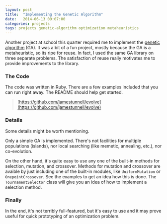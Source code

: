 ```yaml
---
layout: post
title:  "Implementing the Genetic Algorithm"
date:   2014-06-13 09:07:00
categories: projects 
tags: projects genetic-algorithm optimization metaheuristics
---
```


Another project at school this quarter required me to implement the [genetic algorithm](https://en.wikipedia.org/wiki/Genetic_algorithm) (GA). It was a bit of a fun project, mostly because the GA is a metaheuristic, so its ripe for reuse. In fact, I used the same GA library on three separate problems. The satisfaction of reuse really motivates me to provide improvements to the library.

### The Code
The code was written in Ruby. There are a few examples included that you can run right away. The README should help get started.

> [https://github.com/jamestunnell/evolve](https://github.com/jamestunnell/evolve)

### Details
Some details might be worth mentioning.

Only a simple GA is implemented. There's not facilities for multiple populations (islands), nor local searching (like memetic, annealing, etc.), nor co-evolution.

On the other hand, it's quite easy to use any one of the built-in methods for selection, mutation, and crossover. Methods for mutation and crossover are avaible by just including one of the built-in modules, like `UniformMutation` or `OnepointCrossover`. See the examples to get an idea how this is done. The `TournamentSelector` class will give you an idea of how to implement a selection method.

### Finally
In the end, it's not terribly full-featured, but it's easy to use and it may prove useful for quick prototyping of an optimization problem. 
